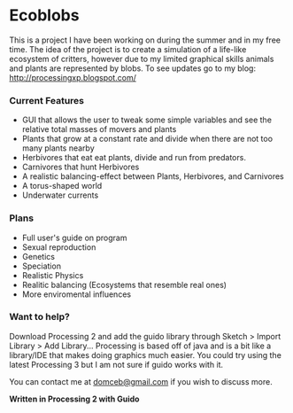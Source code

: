 # Ecoblobs
  This is a project I have been working on during the summer and in my free time. The idea of the project is to create a simulation of a life-like ecosystem of critters, however due to my limited graphical skills animals and plants are represented by blobs. To see updates go to my blog: http://processingxp.blogspot.com/

### Current Features
  * GUI that allows the user to tweak some simple variables and see the relative total masses of movers and plants
  * Plants that grow at a constant rate and divide when there are not too many plants nearby
  * Herbivores that eat eat plants, divide and run from predators.
  * Carnivores that hunt Herbivores
  * A realistic balancing-effect between Plants, Herbivores, and Carnivores
  * A torus-shaped world
  * Underwater currents

### Plans
  * Full user's guide on program
  * Sexual reproduction
  * Genetics
  * Speciation
  * Realistic Physics
  * Realitic balancing (Ecosystems that resemble real ones)
  * More enviromental influences

### Want to help?
  Download Processing 2 and add the guido library through Sketch > Import Library > Add Library... 
  Processing is based off of java and is a bit like a library/IDE that makes doing graphics much easier.
  You could try using the latest Processing 3 but I am not sure if guido works with it.
  
  You can contact me at domceb@gmail.com if you wish to discuss more.

**Written in Processing 2 with Guido**
